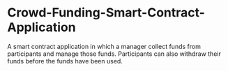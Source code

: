 # Crowd-Funding-Smart-Contract-Application
A smart contract application in which a manager collect funds from participants and manage those funds. Participants can also withdraw their funds before the funds have been used.
